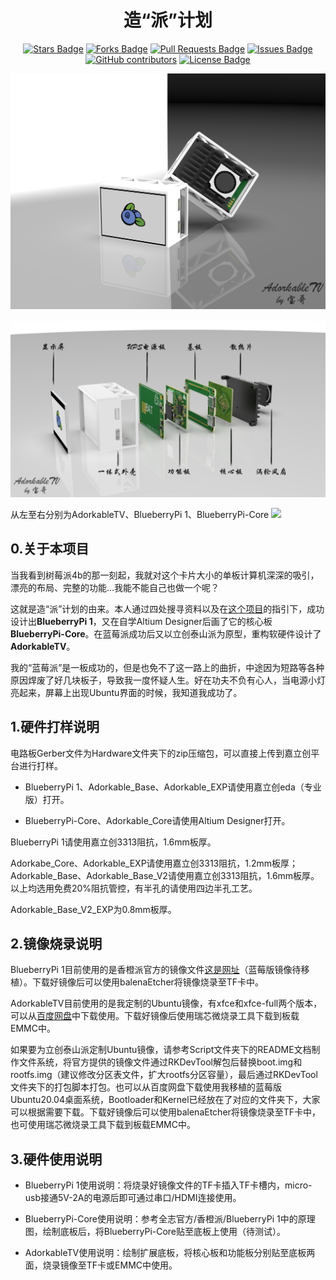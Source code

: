 <h1 align="center">造“派”计划</h1>
<div align="center">

<a href="https://github.com/Commander-bao/BlueberryPi/stargazers"><img src="https://img.shields.io/github/stars/Commander-bao/BlueberryPi" alt="Stars Badge"/></a>
<a href="https://github.com/Commander-bao/BlueberryPi/network/members"><img src="https://img.shields.io/github/forks/Commander-bao/BlueberryPi" alt="Forks Badge"/></a>
<a href="https://github.com/Commander-bao/BlueberryPi/pulls"><img src="https://img.shields.io/github/issues-pr/Commander-bao/BlueberryPi" alt="Pull Requests Badge"/></a>
<a href="https://github.com/Commander-bao/BlueberryPi/issues"><img src="https://img.shields.io/github/issues/Commander-bao/BlueberryPi" alt="Issues Badge"/></a>
<a href="https://github.com/Commander-bao/BlueberryPi/graphs/contributors"><img alt="GitHub contributors" src="https://img.shields.io/github/contributors/Commander-bao/BlueberryPi?color=2b9348"></a>
<a href="https://github.com/Commander-bao/BlueberryPi/blob/master/LICENSE"><img src="https://img.shields.io/github/license/Commander-bao/BlueberryPi?color=2b9348" alt="License Badge"/></a>

</div>

![](2.Docs/Images/AdorkableTV-rendered.jpg)

![](2.Docs/Images/AdorkableTV-exploded.jpg)

从左至右分别为AdorkableTV、BlueberryPi 1、BlueberryPi-Core
![](2.Docs/Images/All.jpg)

## 0.关于本项目

当我看到树莓派4b的那一刻起，我就对这个卡片大小的单板计算机深深的吸引，漂亮的布局、完整的功能...我能不能自己也做一个呢？  

这就是造“派”计划的由来。本人通过四处搜寻资料以及在[这个项目](https://oshwhub.com/logicworld/h6_board)的指引下，成功设计出**BlueberryPi 1**，又在自学Altium Designer后画了它的核心板**BlueberryPi-Core**。在蓝莓派成功后又以立创泰山派为原型，重构软硬件设计了**AdorkableTV**。  

我的“蓝莓派”是一板成功的，但是也免不了这一路上的曲折，中途因为短路等各种原因焊废了好几块板子，导致我一度怀疑人生。好在功夫不负有心人，当电源小灯亮起来，屏幕上出现Ubuntu界面的时候，我知道我成功了。  

## 1.硬件打样说明

电路板Gerber文件为Hardware文件夹下的zip压缩包，可以直接上传到嘉立创平台进行打样。  

- BlueberryPi 1、Adorkable_Base、Adorkable_EXP请使用嘉立创eda（专业版）打开。  

- BlueberryPi-Core、Adorkable_Core请使用Altium Designer打开。  

BlueberryPi 1请使用嘉立创3313阻抗，1.6mm板厚。  

Adorkabe_Core、Adorkable_EXP请使用嘉立创3313阻抗，1.2mm板厚；Adorkable_Base、Adorkable_Base_V2请使用嘉立创3313阻抗，1.6mm板厚。以上均选用免费20%阻抗管控，有半孔的请使用四边半孔工艺。  

Adorkable_Base_V2_EXP为0.8mm板厚。

## 2.镜像烧录说明

BlueberryPi 1目前使用的是香橙派官方的镜像文件[这是网址](http://www.orangepi.cn/html/hardWare/computerAndMicrocontrollers/details/Orange-Pi-3-LTS.html)（蓝莓版镜像待移植）。下载好镜像后可以使用balenaEtcher将镜像烧录至TF卡中。  

AdorkableTV目前使用的是我定制的Ubuntu镜像，有xfce和xfce-full两个版本，可以从[百度网盘](https://pan.baidu.com/s/1jsw3okSnh8e9oXT7oVLvJg?pwd=v6qs)中下载使用。下载好镜像后使用瑞芯微烧录工具下载到板载EMMC中。

如果要为立创泰山派定制Ubuntu镜像，请参考Script文件夹下的README文档制作文件系统，将官方提供的镜像文件通过RKDevTool解包后替换boot.img和rootfs.img（建议修改分区表文件，扩大rootfs分区容量），最后通过RKDevTool文件夹下的打包脚本打包。也可以从百度网盘下载使用我移植的蓝莓版Ubuntu20.04桌面系统，Bootloader和Kernel已经放在了对应的文件夹下，大家可以根据需要下载。下载好镜像后可以使用balenaEtcher将镜像烧录至TF卡中，也可使用瑞芯微烧录工具下载到板载EMMC中。 

## 3.硬件使用说明

- BlueberryPi 1使用说明：将烧录好镜像文件的TF卡插入TF卡槽内，micro-usb接通5V-2A的电源后即可通过串口/HDMI连接使用。  

- BlueberryPi-Core使用说明：参考全志官方/香橙派/BlueberryPi 1中的原理图，绘制底板后，将BlueberryPi-Core贴至底板上使用（待测试）。  

- AdorkableTV使用说明：绘制扩展底板，将核心板和功能板分别贴至底板两面，烧录镜像至TF卡或EMMC中使用。